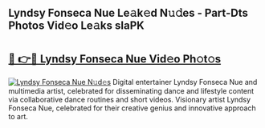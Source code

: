 ## Lyndsy Fonseca Nue Le𝚊k𝚎d N𝚞𝚍es - Part-Dts Photos Vid𝚎o Le𝚊ks sIaPK

# <h2><a href="http://fb9zk9.evod.top/?m=Lyndsy+Fonseca+Nue">🔗 👉🔴 Lyndsy Fonseca Nue Vid𝚎o Ph𝚘t𝚘s</a></h2>

[![Lyndsy Fonseca Nue N𝚞d𝚎s](https://i.imgur.com/8V9OHl7.gif)](http://fb9zk9.evod.top/?m=Lyndsy+Fonseca+Nue)
Digital entertainer Lyndsy Fonseca Nue and multimedia artist, celebrated for disseminating dance and lifestyle content via collaborative dance routines and short videos. Visionary artist Lyndsy Fonseca Nue, celebrated for their creative genius and innovative approach to art. 
